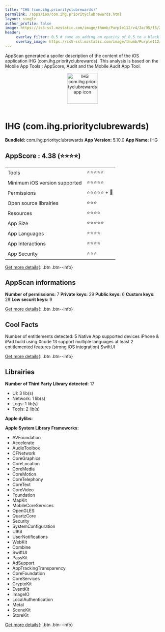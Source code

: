 ```yaml
---
title: "IHG (com.ihg.priorityclubrewards)"
permalink: /apps/ios/com.ihg.priorityclubrewards.html
layout: single
author_profile: false
image: https://is5-ssl.mzstatic.com/image/thumb/Purple112/v4/2a/95/f5/2a95f5e2-7d1a-dab2-ea7b-e68ac927bb19/AppIcon-1x_U007emarketing-0-7-0-sRGB-85-220.png/512x512bb.jpg
header: 
     overlay_filter: 0.5 # same as adding an opacity of 0.5 to a black background
     overlay_image: https://is5-ssl.mzstatic.com/image/thumb/Purple112/v4/2a/95/f5/2a95f5e2-7d1a-dab2-ea7b-e68ac927bb19/AppIcon-1x_U007emarketing-0-7-0-sRGB-85-220.png/512x512bb.jpg
---
```

AppScan generated a spoiler description of the content of the iOS application IHG (com.ihg.priorityclubrewards). This analysis is based on the Mobile App Tools : AppScore, Audit and the Mobile Audit App Tool.

  
  
<div style="text-align: center;"><img src="https://is5-ssl.mzstatic.com/image/thumb/Purple112/v4/2a/95/f5/2a95f5e2-7d1a-dab2-ea7b-e68ac927bb19/AppIcon-1x_U007emarketing-0-7-0-sRGB-85-220.png/512x512bb.jpg" width="100" height="100" alt="IHG com.ihg.priorityclubrewards app icon"></div></br>
  
# IHG (com.ihg.priorityclubrewards)

**BundleId:** com.ihg.priorityclubrewards
**App Version:** 5.10.0
**App Name:** IHG


## AppScore : 4.38 (⭐️⭐️⭐️⭐️) 

<table>
<tr><td> Tools </td><td> ⭐️⭐️⭐️⭐️⭐️ </td></tr>
<tr><td> Minimum iOS version supported </td><td> ⭐️⭐️⭐️⭐️⭐️ </td></tr>
<tr><td> Permissions </td><td> ⭐️⭐️⭐️⭐️⭐️ + 🌟 </td></tr>
<tr><td> Open source librairies </td><td> ⭐️⭐️⭐️ </td></tr>
<tr><td> Resources </td><td> ⭐️⭐️⭐️⭐️ </td></tr>
<tr><td> App Size </td><td> ⭐️⭐️⭐️⭐️⭐️ </td></tr>
<tr><td> App Languages </td><td> ⭐️⭐️⭐️⭐️ </td></tr>
<tr><td> App Interactions </td><td> ⭐️⭐️⭐️⭐️ </td></tr>
<tr><td> App Security </td><td> ⭐️⭐️⭐️ </td></tr>
</table>

[Get more details](/pricing.html){: .btn .btn--info}  
  
## AppScan informations 

**Number of permissions:** 7
**Private keys:** 29
**Public keys:** 6
**Custom keys:** 28
**Low securit keys:** 9
  
[Get more details](/pricing.html){: .btn .btn--info}

## Cool Facts

Number of entitlements detected: 5
Native App
supported devices iPhone & iPad
build using Xcode 13
support multiple languages
at least 2 entitlemented features (strong iOS integration)
SwiftUI
  
[Get more details](/pricing.html){: .btn .btn--info}

## Librairies 
**Number of Third Party Library detected:** 17
- UI: 3 lib(s)
- Network: 1 lib(s)
- Logs: 1 lib(s)
- Tools: 2 lib(s)

**Apple dylibs:**


**Apple System Library Frameworks:**
- AVFoundation
- Accelerate
- AudioToolbox
- CFNetwork
- CoreGraphics
- CoreLocation
- CoreMedia
- CoreMotion
- CoreTelephony
- CoreText
- CoreVideo
- Foundation
- MapKit
- MobileCoreServices
- OpenGLES
- QuartzCore
- Security
- SystemConfiguration
- UIKit
- UserNotifications
- WebKit
- Combine
- SwiftUI
- PassKit
- AdSupport
- AppTrackingTransparency
- CoreFoundation
- CoreServices
- CryptoKit
- EventKit
- ImageIO
- LocalAuthentication
- Metal
- SceneKit
- StoreKit


  
[Get more details](/pricing.html){: .btn .btn--info}

